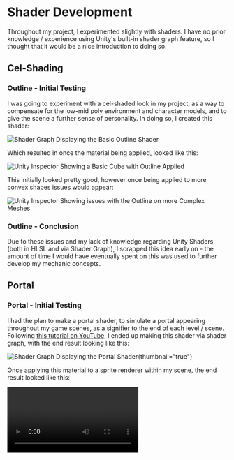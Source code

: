 # Shader Development

Throughout my project, I experimented slightly with shaders. I have no prior knowledge / experience using
Unity's built-in shader graph feature, so I thought that it would be a nice introduction to doing so.

## Cel-Shading

### Outline - Initial Testing 

I was going to experiment with a cel-shaded look in my project, as a way to compensate for the low-mid poly 
environment and character models, and to give the scene a further sense of personality. In doing so, I created this shader:

![Shader Graph Displaying the Basic Outline Shader](basic_outline_shadergraph.png)

Which resulted in once the material being applied, looked like this:

![Unity Inspector Showing a Basic Cube with Outline Applied](basic_outline_scene_view.png)

This initially looked pretty good, however once being applied to more convex shapes issues would appear:

![Unity Inspector Showing issues with the Outline on more Complex Meshes](outline_shader_fail.png)

### Outline - Conclusion

Due to these issues and my lack of knowledge regarding Unity Shaders (both in HLSL and via Shader Graph), 
I scrapped this idea early on - the amount of time I would have eventually spent on this was used to further develop
my mechanic concepts.

## Portal 

### Portal - Initial Testing 

I had the plan to make a portal shader, to simulate a portal appearing throughout my game scenes, as a signifier to the end of each level / scene. 
Following [this tutorial on YouTube](https://www.youtube.com/watch?v=GeeKVPwM5Xw), I ended up making this shader via shader graph, with the end result looking like this:

![Shader Graph Displaying the Portal Shader](portal_shader_graph.png){thumbnail="true"}

Once applying this material to a sprite renderer within my scene, the end result looked like this:

<video src="portal_shader_showcase.mp4"/>

### Portal - Conclusion

This shader was definitely worth learning how to make, and was a nice further introduction to Unity's Shader Graph system.